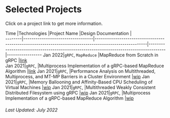 # Selected Projects

Click on a project link to get more information.



Time    |Technologies                      |Project Name                                                                                           |Design Documentation                                                                  |          
--------|----------------------------------|-------------------------------------------------------------------------------------------------------|--------------------------------------------------------------------------------------|-----------------
Jan 2022|`gRPC`, `MapReduce`               |MapReduce from Scratch in gRPC                                                                         |[link](https://charleshwankong.github.io/Kaggle-and-Machine-Learning/)                          
Jan 2021|`gRPC`,                             |Multiprocess Implementation of a gRPC-based MapReduce Algorithm                                        |[link](https://github.com/charleshwankong/MultithreadedDistributedFilesystem)
Jan 2021|`gRPC`,                             |Performance Analysis on Multithreaded, Multiprocess, and MT-MP Barriers in a Cluster Environment       |[wip](https://github.com/charleshwankong/MultithreadedDistributedFilesystem)
Jan 2021|`gRPC`,                             |Memory Ballooning and Affinity-Based CPU Scheduling of Virtual Machines                                |[wip](https://github.com/charleshwankong/MultithreadedDistributedFilesystem)
Jan 2021|`gRPC`,                             |Multithreaded Weakly Consistent Distributed Filesystem using gRPC                                      |[wip](https://github.com/charleshwankong/MultithreadedDistributedFilesystem)
Jan 2021|`gRPC`,                             |Multiprocess Implementation of a gRPC-based MapReduce Algorithm                                        |[wip](https://github.com/charleshwankong/MultithreadedDistributedFilesystem)


###### Last Updated: July 2022

